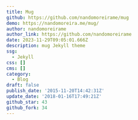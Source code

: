 ```yaml
---
title: Mug
github: https://github.com/nandomoreirame/mug
demo: https://nandomoreira.me/mug/
author: nandomoreirame
author_link: https://github.com/nandomoreirame
date: 2023-11-29T09:05:01.666Z
description: mug Jekyll theme
ssg:
  - Jekyll
css: []
cms: []
category:
  - Blog
draft: false
publish_date: '2015-11-20T14:42:31Z'
update_date: '2018-01-16T17:49:21Z'
github_star: 43
github_fork: 34
---
```

